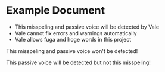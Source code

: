 # Example Document

- This misspeling and passive voice will be detected by Vale
- Vale cannot fix errors and warnings automatically
- Vale allows fuga and hoge words in this project

<!-- Vale の全チェックを無効化する ignore コメント -->
<!-- vale off -->
This misspeling and passive voice won't be detected!
<!-- 再度有効化 -->
<!-- vale on -->

<!-- Vale の特定のルールのみを無効化する ignore コメント -->
<!-- vale Vale.Spelling = NO -->
This passive voice will be detected but not this misspeling!
<!-- vale Vale.Spelling = YES -->
